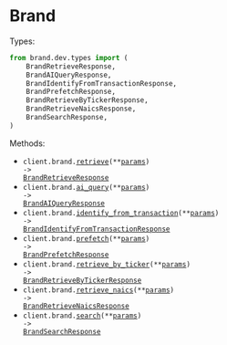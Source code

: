 # Brand

Types:

```python
from brand.dev.types import (
    BrandRetrieveResponse,
    BrandAIQueryResponse,
    BrandIdentifyFromTransactionResponse,
    BrandPrefetchResponse,
    BrandRetrieveByTickerResponse,
    BrandRetrieveNaicsResponse,
    BrandSearchResponse,
)
```

Methods:

- <code title="get /brand/retrieve">client.brand.<a href="./src/brand/dev/resources/brand.py">retrieve</a>(\*\*<a href="src/brand/dev/types/brand_retrieve_params.py">params</a>) -> <a href="./src/brand/dev/types/brand_retrieve_response.py">BrandRetrieveResponse</a></code>
- <code title="post /brand/ai/query">client.brand.<a href="./src/brand/dev/resources/brand.py">ai_query</a>(\*\*<a href="src/brand/dev/types/brand_ai_query_params.py">params</a>) -> <a href="./src/brand/dev/types/brand_ai_query_response.py">BrandAIQueryResponse</a></code>
- <code title="get /brand/transaction_identifier">client.brand.<a href="./src/brand/dev/resources/brand.py">identify_from_transaction</a>(\*\*<a href="src/brand/dev/types/brand_identify_from_transaction_params.py">params</a>) -> <a href="./src/brand/dev/types/brand_identify_from_transaction_response.py">BrandIdentifyFromTransactionResponse</a></code>
- <code title="post /brand/prefetch">client.brand.<a href="./src/brand/dev/resources/brand.py">prefetch</a>(\*\*<a href="src/brand/dev/types/brand_prefetch_params.py">params</a>) -> <a href="./src/brand/dev/types/brand_prefetch_response.py">BrandPrefetchResponse</a></code>
- <code title="get /brand/retrieve-by-ticker">client.brand.<a href="./src/brand/dev/resources/brand.py">retrieve_by_ticker</a>(\*\*<a href="src/brand/dev/types/brand_retrieve_by_ticker_params.py">params</a>) -> <a href="./src/brand/dev/types/brand_retrieve_by_ticker_response.py">BrandRetrieveByTickerResponse</a></code>
- <code title="get /brand/naics">client.brand.<a href="./src/brand/dev/resources/brand.py">retrieve_naics</a>(\*\*<a href="src/brand/dev/types/brand_retrieve_naics_params.py">params</a>) -> <a href="./src/brand/dev/types/brand_retrieve_naics_response.py">BrandRetrieveNaicsResponse</a></code>
- <code title="get /brand/search">client.brand.<a href="./src/brand/dev/resources/brand.py">search</a>(\*\*<a href="src/brand/dev/types/brand_search_params.py">params</a>) -> <a href="./src/brand/dev/types/brand_search_response.py">BrandSearchResponse</a></code>
